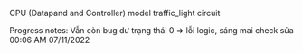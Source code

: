 
CPU (Datapand and Controller) model traffic_light circuit 

Progress notes: Vẫn còn bug dư trạng thái 0 => lỗi logic, sáng mai check sửa 00:06 AM 07/11/2022
